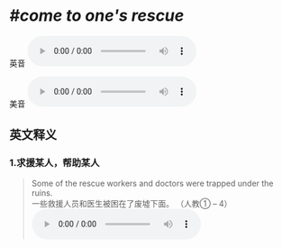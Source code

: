 # ***\#come to one's rescue*** 
英音
<audio src="./media/come to one's rescue1_AAC.aac" controls="controls"></audio>

美音
<audio src="./media/come to one's rescue2.aac" controls="controls"></audio>



  

英文释义
---
### 1.**求援某人，帮助某人**  

 > Some of the rescue workers and doctors were trapped under the ruins.  
 > 一些救援人员和医生被困在了废墟下面。  （人教① – 4）  
<audio src="./media/rescue-2.aac" controls="controls"></audio>


